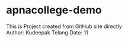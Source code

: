 # apnacollege-demo
This is Project created from GitHub site directly<br>
Author: Kudeepak Telang
Date: 11